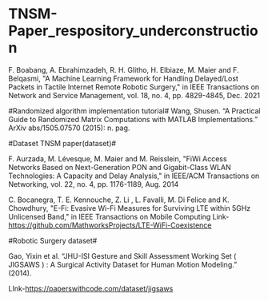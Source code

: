 # TNSM-Paper_respository_underconstruction
F. Boabang, A. Ebrahimzadeh, R. H. Glitho, H. Elbiaze, M. Maier and F. Belqasmi, "A Machine Learning Framework for Handling Delayed/Lost Packets in Tactile Internet Remote Robotic Surgery," 
in IEEE Transactions on Network and Service Management, vol. 18, no. 4, pp. 4829-4845, Dec. 2021

#Randomized algorithm implementation tutorial#
Wang, Shusen. “A Practical Guide to Randomized Matrix Computations with MATLAB Implementations.” ArXiv abs/1505.07570 (2015): n. pag.

#Dataset TNSM paper(dataset)#

F. Aurzada, M. Lévesque, M. Maier and M. Reisslein, "FiWi Access Networks Based on Next-Generation PON and Gigabit-Class WLAN Technologies: A Capacity and Delay Analysis," in IEEE/ACM Transactions on Networking, vol. 22, no. 4, pp. 1176-1189, Aug. 2014

C. Bocanegra, T. E. Kennouche, Z. Li , L. Favalli, M. Di Felice and K. Chowdhury, "E-Fi: Evasive Wi-Fi Measures for Surviving LTE within 5GHz Unlicensed Band," in IEEE Transactions on Mobile Computing Link-https://github.com/MathworksProjects/LTE-WiFi-Coexistence


#Robotic Surgery dataset#
 
 Gao, Yixin et al. “JHU-ISI Gesture and Skill Assessment Working Set ( JIGSAWS ) : A Surgical Activity Dataset for Human Motion Modeling.” (2014).
 
 LInk-https://paperswithcode.com/dataset/jigsaws
